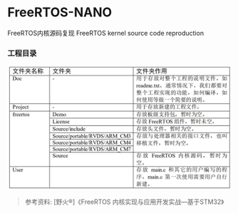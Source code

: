 # FreeRTOS-NANO
FreeRTOS内核源码复现
FreeRTOS kernel source code reproduction

### 工程目录

![](.assets/image-20241003202112425.png)

> 参考资料: [野火®]《FreeRTOS 内核实现与应用开发实战—基于STM32》
